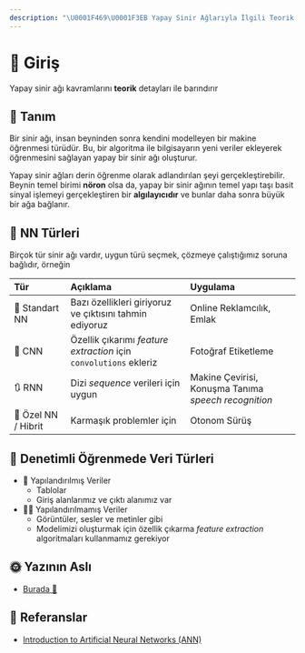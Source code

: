 ```yaml
---
description: "\U0001F469‍\U0001F3EB Yapay Sinir Ağlarıyla İlgili Teorik Detaylar"
---
```


# 🌱 Giriş

Yapay sinir ağı kavramlarını **teorik** detayları ile barındırır

## 🔎 Tanım

Bir sinir ağı, insan beyninden sonra kendini modelleyen bir makine öğrenmesi türüdür. Bu, bir algoritma ile bilgisayarın yeni veriler ekleyerek öğrenmesini sağlayan yapay bir sinir ağı oluşturur.

Yapay sinir ağları derin öğrenme olarak adlandırılan şeyi gerçekleştirebilir. Beynin temel birimi **nöron** olsa da, yapay bir sinir ağının temel yapı taşı basit sinyal işlemeyi gerçekleştiren bir **algılayıcıdır** ve bunlar daha sonra büyük bir ağa bağlanır.

## 📑 NN Türleri

Birçok tür sinir ağı vardır, uygun türü seçmek, çözmeye çalıştığımız soruna bağlıdır, örneğin

| Tür | Açıklama | Uygulama |
| :--- | :--- | :--- |
| 👼 Standart NN | Bazı özellikleri giriyoruz ve çıktısını tahmin ediyoruz | Online Reklamcılık, Emlak |
| 🎨 CNN | Özellik çıkarımı _feature extraction_ için `convolutions` ekleriz | Fotoğraf Etiketleme |
| 🔃 RNN | Dizi _sequence_ verileri için uygun | Makine Çevirisi, Konuşma Tanıma _speech recognition_ |
| 🤨 Özel NN / Hibrit | Karmaşık problemler için | Otonom Sürüş |

## 🎨 Denetimli Öğrenmede Veri Türleri

* 🚧 Yapılandırılmış Veriler
  * Tablolar
  * Giriş alanlarımız ve çıktı alanımız var
* 🤹‍♂️ Yapılandırılmamış Veriler
  * Görüntüler, sesler ve metinler gibi
  * Modelimizi oluşturmak için özellik çıkarma _feature extraction_ algoritmaları kullanmamız gerekiyor

## 🌞 Yazının Aslı

* [Burada 🐾](https://dl.asmaamir.com/0-nnconcepts/0-introduction)

## 🧐 Referanslar

* [Introduction to Artificial Neural Networks \(ANN\)](https://searchenterpriseai.techtarget.com/definition/neural-network)

